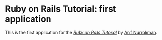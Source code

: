 # Ruby on Rails Tutorial: first application

This is the first application for the
[*Ruby on Rails Tutorial*](http://railstutorial.org/)
by [Anif Nurrohman](http://facebook.com/anif.asmara).